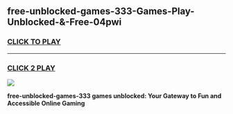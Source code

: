 
## free-unblocked-games-333-Games-Play-Unblocked-&-Free-04pwi
<h3>
<a href="https://premium76.site?title=free-unblocked-games-333&ref=24A">CLICK TO PLAY</a></h3>
<hr>

<h3>
<a href="https://premium76.site?title=free-unblocked-games-333&ref=24A">CLICK 2 PLAY</a>
  
</h3>

<a href="https://premium76.site?title=free-unblocked-games-333&ref=24A"><img src="https://clearcache.store/games.png"></a>


**free-unblocked-games-333 games unblocked: Your Gateway to Fun and Accessible Online Gaming**
